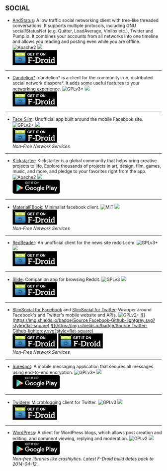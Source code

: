 <!--
    Copyright (C)  2016 PRIMOKORN.
    Permission is granted to copy, distribute and/or modify this document
    under the terms of the GNU Free Documentation License, Version 1.3
    or any later version published by the Free Software Foundation;
    with no Invariant Sections, no Front-Cover Texts, and no Back-Cover Texts.
    A copy of the license is included in the section entitled "GNU
    Free Documentation License".
-->
## SOCIAL

* [AndStatus](https://f-droid.org/repository/browse/?fdid=org.andstatus.app): A low traffic social networking client with tree-like threaded conversations. It supports multiple protocols, including GNU social/StatusNet (e.g. Quitter, LoadAverage, Vinilox etc.), Twitter and Pump.io. It combines your accounts from all networks into one timeline and allows you reading and posting even while you are offline.
![Apache2](https://img.shields.io/badge/License-Apache%202.0-yellowgreen.svg?style=flat-square)
[![](https://img.shields.io/badge/Source-Github-lightgrey.svg?style=flat-square)](https://github.com/andstatus/andstatus)  
[![](Pictures/F-Droid.png)](https://f-droid.org/repository/browse/?fdid=org.andstatus.app)

***

* [Dandelion*](http://v.ht/XfCe): dandelion* is a client for the community-run, distributed social network diaspora*. It adds some useful features to your networking experience.
![GPLv3+](https://img.shields.io/badge/License-GPLv3+-brightgreen.svg?style=flat-square)
[![](https://img.shields.io/badge/Source-Github-lightgrey.svg?style=flat-square)](https://github.com/Diaspora-for-Android/dandelion)  
[![](Pictures/F-Droid.png)](http://v.ht/XfCe)

***

* [Face Slim](http://v.ht/VyZJ): Unofficial app built around the mobile Facebook site.
![GPLv2+](https://img.shields.io/badge/License-GPLv2+-brightgreen.svg?style=flat-square)
[![](https://img.shields.io/badge/Source-Github-lightgrey.svg?style=flat-square)](https://github.com/indywidualny/FaceSlim)  
[![](Pictures/F-Droid.png)](http://v.ht/VyZJ)  
_Non-Free Network Services_

***

* [Kickstarter](https://play.google.com/store/apps/details?id=com.kickstarter.kickstarter): Kickstarter is a global community that helps bring creative projects to life. Explore thousands of projects in art, design, film, games, music, and more, and pledge to your favorites right from the app.
![Apache2](https://img.shields.io/badge/License-Apache%202.0-yellowgreen.svg?style=flat-square)
[![](https://img.shields.io/badge/Source-Github-lightgrey.svg?style=flat-square)](https://github.com/kickstarter/android-oss)  
[![](Pictures/Google_Play.png)](https://play.google.com/store/apps/details?id=com.kickstarter.kickstarter)

***

* [MaterialFBook](http://forum.xda-developers.com/android/apps-games/app-materialfbook-minimalist-facebook-t3477896): Minimalist facebook client.
![MIT](https://img.shields.io/badge/License-MIT-orange.svg?style=flat-square)
[![](https://img.shields.io/badge/Source-Github-lightgrey.svg?style=flat-square)](https://github.com/ZeeRooo/MaterialFBook)  
[![](Pictures/F-Droid.png)](https://f-droid.org/repository/browse/?fdfilter=MaterialFBook&fdid=me.zeeroooo.materialfb)  
_Non-Free Network Services_

***

* [RedReader](http://v.ht/q3wA): An unofficial client for the news site reddit.com.
![GPLv3+](https://img.shields.io/badge/License-GPLv3+-brightgreen.svg?style=flat-square)
[![](https://img.shields.io/badge/Source-Github-lightgrey.svg?style=flat-square)](https://github.com/QuantumBadger/RedReader)  
[![](Pictures/F-Droid.png)](http://v.ht/q3wA)

***

* [Slide](http://v.ht/6fgH): Companion app for browsing Reddit.
![GPLv3](https://img.shields.io/badge/License-GPLv3-brightgreen.svg?style=flat-square)
[![](https://img.shields.io/badge/Source-Github-lightgrey.svg?style=flat-square)](https://github.com/ccrama/Slide)  
[![](Pictures/F-Droid.png)](http://v.ht/6fgH)

***

* [SlimSocial for Facebook](http://v.ht/ZTvN) and [SlimSocial for Twitter](http://v.ht/C1Hy): Wrapper around Facebook's and Twitter's mobile website and APIs.
![GPLv2+](https://img.shields.io/badge/License-GPLv2+-brightgreen.svg?style=flat-square)
[![](https://img.shields.io/badge/Source Facebook-Github-lightgrey.svg?style=flat-square)](https://github.com/rignaneseleo/SlimSocial-for-Facebook) [![](https://img.shields.io/badge/Source Twitter-Github-lightgrey.svg?style=flat-square)](https://github.com/rignaneseleo/SlimSocial-for-Twitter)  
[![](Pictures/F-Droid.png)](http://v.ht/ZTvN) [![](Pictures/F-Droid.png)](http://v.ht/C1Hy)  
_Non-Free Network Services_

***

* [Surespot](https://play.google.com/store/apps/details?id=com.twofours.surespot): A mobile messaging application that secures all messages using end-to-end encryption.
![GPLv3+](https://img.shields.io/badge/License-GPLv3+-brightgreen.svg?style=flat-square)
[![](https://img.shields.io/badge/Source-Github-lightgrey.svg?style=flat-square)](https://github.com/surespot/android)  
[![](Pictures/Google_Play.png)](https://play.google.com/store/apps/details?id=com.twofours.surespot)

***

* [Twidere](http://v.ht/hLKR): Microblogging client for Twitter.
![GPLv3](https://img.shields.io/badge/License-GPLv3-brightgreen.svg?style=flat-square)
[![](https://img.shields.io/badge/Source-Github-lightgrey.svg?style=flat-square)](https://github.com/TwidereProject/Twidere-Android)  
[![](Pictures/F-Droid.png)](http://v.ht/hLKR)

***

* [WordPress](https://play.google.com/store/apps/details?id=org.wordpress.android): A client for WordPress blogs, which allows post creation and editing, and comment viewing, replying and moderation.
![GPLv2](https://img.shields.io/badge/License-GPLv2-brightgreen.svg?style=flat-square)
[![](https://img.shields.io/badge/Source-Github-lightgrey.svg?style=flat-square)](https://github.com/wordpress-mobile/WordPress-Android)  
[![](Pictures/Google_Play.png)](https://play.google.com/store/apps/details?id=org.wordpress.android)  
_Non-free libraries like crashlytics. Latest F-Droid build dates back to 2014-04-12._